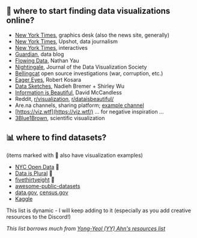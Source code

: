 ## 👀 where to start finding data visualizations online?

- [New York Times](https://www.nytimes.com/spotlight/graphics), graphics desk (also the news site, generally)
- [New York Times](https://www.nytimes.com/section/upshot?_r=0), Upshot, data journalism
- [New York Times](https://www.nytimes.com/interactive/2022/12/28/us/2022-year-in-graphics.html), interactives
- [Guardian](https://www.theguardian.com/data), data blog
- [Flowing Data](https://flowingdata.com/), Nathan Yau
- [Nightingale](https://nightingaledvs.com/), Journal of the Data Visualization Society
- [Bellingcat](https://www.bellingcat.com/category/resources/) open source investigations (war, corruption, etc.)
- [Eager Eyes](https://eagereyes.org/), Robert Kosara
- [Data Sketches](https://www.datasketch.es/), Nadieh Bremer + Shirley Wu
- [Information is Beautiful](https://informationisbeautiful.net/), David McCandless
- Reddit, [r/visualization](https://www.reddit.com/r/visualization), [r/dataisbeautiful/](https://www.reddit.com/r/dataisbeautiful/)
- Are.na channels, sharing platform; [example channel](https://www.are.na/bianca-p/data-visualisation-b3vxyx2oz-q)
- [https://viz.wtf](https://viz.wtf/) ... for negative inspiration ...
- [3Blue1Brown](https://www.youtube.com/channel/UCYO_jab_esuFRV4b17AJtAw), scientific visualization

## 📊 where to find datasets?

(items marked with 📸 also have visualization examples)

- [NYC Open Data](https://opendata.cityofnewyork.us/) 📸
- [Data is Plural](https://www.data-is-plural.com/) 📸
- [fivethirtyeight](https://data.fivethirtyeight.com) 📸
- [awesome-public-datasets](https://github.com/awesomedata/awesome-public-datasets)
- [data.gov](https://data.gov), [census.gov](https://census.gov)
- [Kaggle](https://www.kaggle.com/datasets)

This list is dynamic - I will keep adding to it (especially as you add creative resources to the Discord!)

_This list borrows much from [Yong-Yeol (YY) Ahn's resources list](https://github.com/yy/dviz-course/wiki/Resources)_
